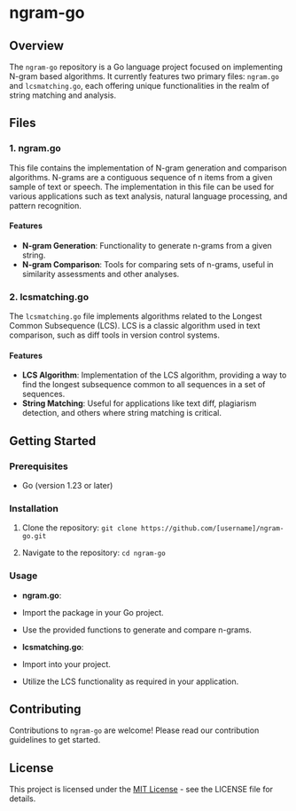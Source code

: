 # ngram-go

## Overview

The `ngram-go` repository is a Go language project focused on implementing N-gram based algorithms. It currently features two primary files: `ngram.go` and `lcsmatching.go`, each offering unique functionalities in the realm of string matching and analysis.

## Files

### 1. ngram.go

This file contains the implementation of N-gram generation and comparison algorithms. N-grams are a contiguous sequence of n items from a given sample of text or speech. The implementation in this file can be used for various applications such as text analysis, natural language processing, and pattern recognition.

#### Features

- **N-gram Generation**: Functionality to generate n-grams from a given string.
- **N-gram Comparison**: Tools for comparing sets of n-grams, useful in similarity assessments and other analyses.

### 2. lcsmatching.go

The `lcsmatching.go` file implements algorithms related to the Longest Common Subsequence (LCS). LCS is a classic algorithm used in text comparison, such as diff tools in version control systems.

#### Features

- **LCS Algorithm**: Implementation of the LCS algorithm, providing a way to find the longest subsequence common to all sequences in a set of sequences.
- **String Matching**: Useful for applications like text diff, plagiarism detection, and others where string matching is critical.

## Getting Started

### Prerequisites

- Go (version 1.23 or later)

### Installation

1. Clone the repository:
`git clone https://github.com/[username]/ngram-go.git`

2. Navigate to the repository:
`cd ngram-go`

### Usage

- **ngram.go**: 
- Import the package in your Go project.
- Use the provided functions to generate and compare n-grams.

- **lcsmatching.go**:
- Import into your project.
- Utilize the LCS functionality as required in your application.

## Contributing

Contributions to `ngram-go` are welcome! Please read our contribution guidelines to get started.

## License

This project is licensed under the [MIT License](LICENSE.md) - see the LICENSE file for details.
